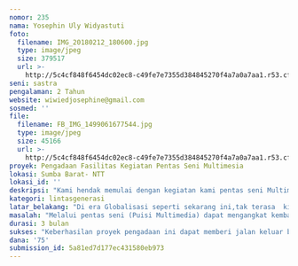 ```yaml
---
nomor: 235
nama: Yosephin Uly Widyastuti
foto:
  filename: IMG_20180212_180600.jpg
  type: image/jpeg
  size: 379517
  url: >-
    http://5c4cf848f6454dc02ec8-c49fe7e7355d384845270f4a7a0a7aa1.r53.cf2.rackcdn.com/0c71140f-56cd-4d4e-8fed-b6e868a21c45/IMG_20180212_180600.jpg
seni: sastra
pengalaman: 2 Tahun
website: wiwiedjosephine@gmail.com
sosmed: ''
file:
  filename: FB_IMG_1499061677544.jpg
  type: image/jpeg
  size: 45166
  url: >-
    http://5c4cf848f6454dc02ec8-c49fe7e7355d384845270f4a7a0a7aa1.r53.cf2.rackcdn.com/cd5e6ba3-4018-407d-8a6e-a9764e0d7d6f/FB_IMG_1499061677544.jpg
proyek: Pengadaan Fasilitas Kegiatan Pentas Seni Multimesia
lokasi: Sumba Barat- NTT
lokasi_id: ''
deskripsi: "Kami hendak memulai dengan kegiatan kami pentas seni Multimedia yakni sebuah konsep pentas seni  kolaborasi (puisi,music,suara,video,tari juga terater).  Maka untuk itu pada kesempatan ini, Kami ingin sekali mengajukan bantuan fasilitas kegiatan berupa sebuah  bangunan podium terbuka serba guna (5mx7m) di lokasi milik pribadi (Baskem) komunitas SSBS  kami. Podium tersebut dapat kami gunakan dengan banyak hal seni. Dalam ini dapat sebagai tempat latihan/tampil sangar tari,teater,puisi sekaligus tempat pertemuan diskusi dan lain sebagainya yang berhubungan dengan kegiatas seni sastra dan budaya bagi para anggota komunitas.\r\nSelain podium, kami juga membutuhkan fasilitas dokumentasi berupan kamera video,infokus 6000 lumen, Sound System, Lighthing, Dan Komputer PC. Dokumentari kamera video di peruntukan sebagai alat dokumentasi foto dan vidio kegiatan latihan/pentas seni juga kegiatan liput lain seperti Festival budaya atau liput kegiatan ritual budaya suku Sumba oleh komunitas SSBS kami.  Dalam hal ini komunitas menerapkan pementasan multimedia layaknya mentor muda kami abang kami Asrizal Nur (Penyair Multimedia) asal Depok. Selain untuk acara pentas seni,menulis karya buku sastra, komunitas SSBS kami juga membuat film dokumenter kebudayaan lokal (sumba) dan publikasikan ke media social online dengan tujuan berbagi budaya Sumba kepada kelayak ramai. \r\n"
kategori: lintasgenerasi
latar_belakang: "Di era Globalisasi seperti sekarang ini,tak terasa  kita telah memasuki era millennium ke III dan IV, era Teknologi berkembang, era dimana kita nyaris kehilangan makna  budaya kita sendiri. Dan ini adalah masalah dan tanggung jawab kita semua. Kaum perempuan Indonesia bukanlah katak dalam tempurung yang hanya bisa diam dan menonton persoalan budaya bangsa kita. Ditinjau dari pokok persoalan budaya kita,maka untuk mengejar ketertinggalan tersebut, kami sebagai kaum perempuan melalui komunitas Seni Sastra Budaya Sumba (SSBS) dituntut untuk mempunyai pola pikir kreatif dan cerdas dalam menyikapi situasi tersebut, kami harus bisa menciptakan solusi dan prestasi-prestasi positif melalui karya-karya seni budaya  dengan penyajian yang spektakuler  dan banyak menarik perhatian penonton atau kalayak ramai. Maka dengan demikian pesan dan makna karya sastra puisi dalam pentas seni Puisi Multimedia diatas pentas dapat dengan mudah di transfer dan di tangkap dengan baik oleh penonton. Dalam arti, transfer pesan/makna karya seni sastra puisi mendekati maksimal. Dan hal ini merupakan hal yang terpenting dalam mempertahankan makna budaya kita yang telah nyaris kehilangan makna dapat kembali muncul kepermukaan melalui penonton. Lebih khususnya kaum muda/mudi yang berperan penting sebagai generasi penerus/pewaris budaya serta nilai-nilai luhur yang terkandung didalamnya.\r\n"
masalah: "Melalui pentas seni (Puisi Multimedia) dapat mengangkat kembali nilai-nilai luhur budaya  yang telah nyaris kehilangan makna. Dan dalam hal ini  secara tidak langsung telah mengangkat derajat, harkat dan martabat kami sebagai kaum perempuan Indonesia lebih khususnya kami yang berada  di pulau Sumba NTT melalui pentas seni budaya yang mampu mentransfer pesan-pesan makna sosial dalam karya pementasan yang spektakuler.\r\n"
durasi: 3 bulan
sukses: "Keberhasilan proyek pengadaan ini dapat memberi jalan keluar bagi kaum perempuan Sumba NTT untuk mengangkat dan mempertahankan budaya lokal melalui mediumisasi karya seni puisi multimedia yang menarik perhatian banyak orang untuk terus mendorong semangat dan peran serta kaum perempuan (gender) lainnya untuk ikut peduli dan melestarikan seni budaya serta nilai-nilai luhur yang terkandung didalamnya.\r\n\r\n"
dana: '75'
submission_id: 5a81ed7d177ec431580eb973
---
```


